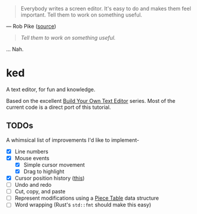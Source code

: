 > Everybody writes a screen editor. It's easy to do and makes them feel important. Tell them to work on something useful.

— Rob Pike ([source](https://news.ycombinator.com/item?id=20607261))

> _Tell them to work on something useful._

...
Nah.

# ked
A text editor, for fun and knowledge.

Based on the excellent [Build Your Own Text Editor](https://viewsourcecode.org/snaptoken/kilo/) series.
Most of the current code is a direct port of this tutorial.

## TODOs
A whimsical list of improvements I'd like to implement-
- [x] Line numbers
- [x] Mouse events
    - [x] Simple cursor movement
    - [x] Drag to highlight
- [x] Cursor position history ([this](https://austinhenley.com/blog/images/textcursor.gif))
- [ ] Undo and redo
- [ ] Cut, copy, and paste
- [ ] Represent modifications using a [Piece Table](https://en.wikipedia.org/wiki/Piece_table) data structure
- [ ] Word wrapping (Rust's `std::fmt` should make this easy)
